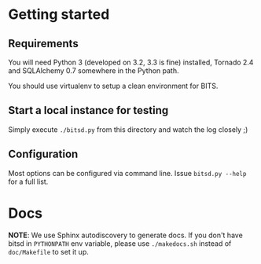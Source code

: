 Getting started
===============

Requirements
------------

You will need Python 3 (developed on 3.2, 3.3 is fine) installed,
Tornado 2.4 and SQLAlchemy 0.7 somewhere in the Python path.

You should use virtualenv to setup a clean environment for BITS.

Start a local instance for testing
----------------------------------

Simply execute `./bitsd.py` from this directory and watch the log closely ;)

Configuration
-------------

Most options can be configured via command line. Issue `bitsd.py --help`
for a full list.

Docs
====

**NOTE**: We use Sphinx autodiscovery to generate docs. If you don't have bitsd
in `PYTHONPATH` env variable, please use `./makedocs.sh` instead of
`doc/Makefile` to set it up.
